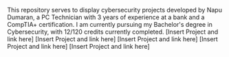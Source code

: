 This repository serves to display cybersecurity projects developed by Napu Dumaran, a PC Technician with 3 years of experience at a bank and a CompTIA+ certification.
I am currently pursuing my Bachelor's degree in Cybersecurity, with 12/120 credits currently completed.
[Insert Project and link here]
[Insert Project and link here]
[Insert Project and link here]
[Insert Project and link here]
[Insert Project and link here]
